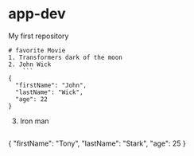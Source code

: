 # app-dev
My first repository
```
# favorite Movie
1. Transformers dark of the moon
2. John Wick
	```
{
  "firstName": "John",
  "lastName": "Wick",
  "age": 22
}
```
3. Iron man
	```
{
  "firstName": "Tony",
  "lastName": "Stark",
  "age": 25
}
```
